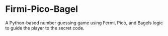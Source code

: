 # Firmi-Pico-Bagel
A Python-based number guessing game using Fermi, Pico, and Bagels logic to guide the player to the secret code.
